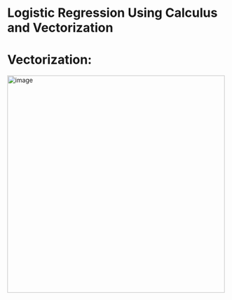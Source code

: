 # Logistic Regression Using Calculus and Vectorization

# Vectorization:
<img width="496" alt="image" src="https://github.com/user-attachments/assets/3fe6b149-b940-40f5-804a-e5d9a2d6b178" />

